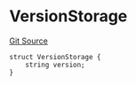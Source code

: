 # VersionStorage
[Git Source](https://github.com/thrackle-io/tron/blob/f3bd6a25d2a231a2f0551b95491d3fdfe01415dc/src/protocol/diamond/VersionFacetLib.sol)


```solidity
struct VersionStorage {
    string version;
}
```

